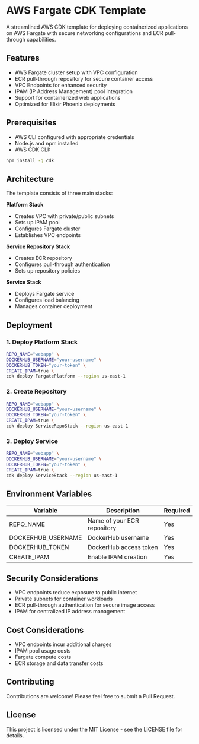 # AWS Fargate CDK Template

A streamlined AWS CDK template for deploying containerized applications on AWS Fargate with secure networking configurations and ECR pull-through capabilities.

## Features

- AWS Fargate cluster setup with VPC configuration
- ECR pull-through repository for secure container access
- VPC Endpoints for enhanced security
- IPAM (IP Address Management) pool integration
- Support for containerized web applications
- Optimized for Elixir Phoenix deployments

## Prerequisites

- AWS CLI configured with appropriate credentials
- Node.js and npm installed
- AWS CDK CLI:
```bash
npm install -g cdk
```

## Architecture

The template consists of three main stacks:

**Platform Stack**
- Creates VPC with private/public subnets
- Sets up IPAM pool
- Configures Fargate cluster
- Establishes VPC endpoints

**Service Repository Stack**
- Creates ECR repository
- Configures pull-through authentication
- Sets up repository policies

**Service Stack**
- Deploys Fargate service
- Configures load balancing
- Manages container deployment

## Deployment

### 1. Deploy Platform Stack

```bash
REPO_NAME="webapp" \
DOCKERHUB_USERNAME="your-username" \
DOCKERHUB_TOKEN="your-token" \
CREATE_IPAM=true \
cdk deploy FargatePlatform --region us-east-1
```

### 2. Create Repository

```bash
REPO_NAME="webapp" \
DOCKERHUB_USERNAME="your-username" \
DOCKERHUB_TOKEN="your-token" \
CREATE_IPAM=true \
cdk deploy ServiceRepoStack --region us-east-1
```

### 3. Deploy Service

```bash
REPO_NAME="webapp" \
DOCKERHUB_USERNAME="your-username" \
DOCKERHUB_TOKEN="your-token" \
CREATE_IPAM=true \
cdk deploy ServiceStack --region us-east-1
```

## Environment Variables

| Variable | Description | Required |
|----------|-------------|----------|
| REPO_NAME | Name of your ECR repository | Yes |
| DOCKERHUB_USERNAME | DockerHub username | Yes |
| DOCKERHUB_TOKEN | DockerHub access token | Yes |
| CREATE_IPAM | Enable IPAM creation | Yes |

## Security Considerations

- VPC endpoints reduce exposure to public internet
- Private subnets for container workloads
- ECR pull-through authentication for secure image access
- IPAM for centralized IP address management

## Cost Considerations

- VPC endpoints incur additional charges
- IPAM pool usage costs
- Fargate compute costs
- ECR storage and data transfer costs

## Contributing

Contributions are welcome! Please feel free to submit a Pull Request.

## License

This project is licensed under the MIT License - see the LICENSE file for details.